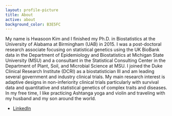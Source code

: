 ```yaml
---
layout: profile-picture
title: About
active: about
background_color: B3E5FC
---
```


My name is Hwasoon Kim and I finished my Ph.D. in Biostatistics at the University of Alabama at Birmingham (UAB) in 2015. I was a post-doctoral research associate focusing on statistical genetics using the UK BioBank data in the Department of Epidemiology and Biostatistics at Michigan State University (MSU) and a consultant in the Statistical Consulting Center in the Department of Plant, Soil, and Microbial Science at MSU. I joined the Duke Clinical Research Institute (DCRI) as a biostatistician III and am leading several government and industry clinical trials. My main research interest is adaptive designs in non-inferiority clinical trials particularly with survival data and quantitative and statistical genetics of complex traits and diseases. In my free time, I like practicing Ashtanga yoga and violin and traveling with my husband and my son around the world.

- [LinkedIn](https://www.linkedin.com/in/hwasoonkim)
